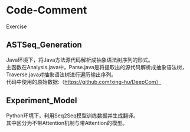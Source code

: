 # Code-Comment
Exercise
## ASTSeq_Generation
Java环境下，将Java方法源代码解析成抽象语法树序列的形式。<br>
主函数在Analysis.java中，Parse.java是将提取出的源代码解析成抽象语法树，Traverse.java对抽象语法树进行遍历输出序列。<br>
代码中使用的原始数据:（https://github.com/xing-hu/DeepCom）
## Experiment_Model
Python环境下，利用Seq2Seq模型训练数据并生成翻译。<br>
其中区分为不带Attention机制与带Attention的模型。
